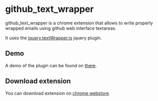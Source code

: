 # github_text_wrapper

github_text_wrapper is a chrome extension that allows to write properly wrapped
emails using github web interface textareas.

It uses the [jquery.textWrapper.js](https://github.com/oelmekki/jquery.textWrapper.js) jquery plugin.


## Demo

A demo of the plugin can be found on [there](http://oelmekki.github.io/jquery.textWrapper.js/).


## Download extension

You can download extension on [chrome webstore](https://chrome.google.com/webstore/detail/github-textwrapper/ahmepogmgamaggfkhfnpghjceljjeamf?hl=en&gl=FR).
